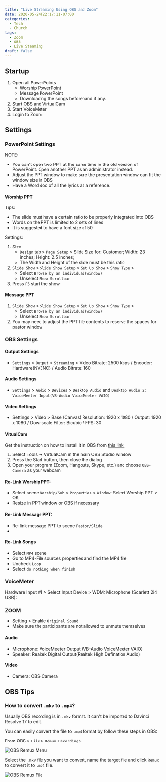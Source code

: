```yaml
---
title: "Live Streaming Using OBS and Zoom"
date: 2020-05-24T22:17:11-07:00
categories:
  - Tech
  - Church
tags:
  - Zoom
  - OBS
  - Live Steaming
draft: false
---
```


## Startup
1. Open all PowerPoints
    * Worship PowerPoint
    * Message PowerPoint
    * Downloading the songs beforehand if any.
2. Start OBS and VirtualCam
3. Start VoiceMeter
4. Login to Zoom

## Settings
### PowerPoint Settings
NOTE:
* You can't open two PPT at the same time in the old version of PowerPoint. 
Open another PPT as an administrator instead.
* Adjust the PPT window to make sure the presentation window can fit the window size in OBS
* Have a Word doc of all the lyrics as a reference.

#### Worship PPT
Tips:
* The slide must have a certain ratio to be properly integrated into OBS
* Words on the PPT is limited to 2 sets of lines
* It is suggested to have a font size of 50

Settings:
1. Size
    * `Design` tab > `Page Setup` > 
        Slide Size for: Customer;
        Width: 23 inches;
        Height: 2.5 inches;
    * The Width and Height of the slide must be this ratio
2. `Slide Show` > `Slide Show Setup` > `Set Up Show` > `Show Type` >
    * Select `Browse by an individual(window)`
    * Unselect `Show Scrollbar`
3. Press `F5` start the show

#### Message PPT
1. `Slide Show` > `Slide Show Setup` > `Set Up Show` > `Show Type` >
    * Select `Browse by an individual(window)`
    * Unselect `Show Scrollbar` 
2. You may need to adjust the PPT file contents to reserve the spaces for pastor window

### OBS Settings
#### Output Settings
* `Settings` > `Output` > `Streaming` > 
Video Bitrate: 2500 kbps / Encoder: Hardware(NVENC) / Audio Bitrate: 160

#### Audio Settings
* `Settings` > `Audio` > `Devices` > `Desktop Audio` and `Desktop Audio 2`: 
`VoiceMeeter Input(VB-Audio VoiceMeeter VAIO)`

#### Video Settings
* Settings > Video > Base (Canvas) Resolution: 1920 x 1080 / Output: 1920 x 1080 / 
Downscale Filter: Bicubic / FPS: 30

#### VitualCam
Get the instruction on how to install it in OBS from [this link.](https://obsproject.com/forum/resources/obs-virtualcam.949/)
1. Select Tools -> VirtualCam in the main OBS Studio window
2. Press the Start button, then close the dialog
3. Open your program (Zoom, Hangouts, Skype, etc.) and choose `OBS-Camera` as your webcam

#### Re-Link Worship PPT:
* Select scene `Worship/Sub` > `Properties` > `Window`: Select Worship PPT > OK
* Resize in PPT window or OBS if necessary

#### Re-Link Message PPT: 
* Re-link message PPT to scene `Pastor/Slide` 
* 

#### Re-Link Songs
* Select `MP4` scene
* Go to MP4-File sources properties and find the MP4 file
* Uncheck `Loop`
* Select `do nothing when finish`



### VoiceMeter
Hardware Input #1 > Select Input Device > WDM: Microphone (Scarlett 2i4 USB): 

### ZOOM
* Setting > Enable `Original Sound`
* Make sure the participants are not allowed to unmute themselves

#### Audio
* Microphone: VoiceMeeter Output (VB-Audio VoiceMeeter VAIO)
* Speaker: Realtek Digital Output(Realtek High Defination Audio)

#### Video
* Camera: OBS-Camera


## OBS Tips
### How to convert `.mkv` to `.mp4`?
Usually OBS recording is in `.mkv` format. It can't be imported to Davinci Resolve 17 to edit.

You can easily convert the file to `.mp4` format by follow these steps in OBS:

From OBS > `File` > `Remux Recordings`

![OBS Remux Menu](/images/2020/obs-remux.PNG)

Select the `.mkv` file you want to convert, name the target file and click `Remux` to convert it to `.mp4` file.

![OBS Remux File](/images/2020/obs-remux-file.PNG)


